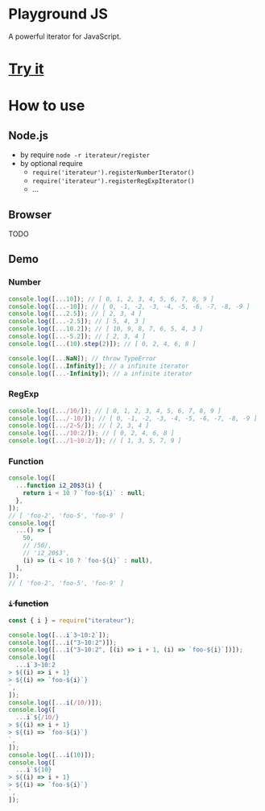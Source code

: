 # Playground JS

A powerful iterator for JavaScript.

# [Try it](https://hunghg255.github.io/playground-js)

# How to use

## Node.js

- by require `node -r iterateur/register`
- by optional require
  - `require('iterateur').registerNumberIterator()`
  - `require('iterateur').registerRegExpIterator()`
  - ...

## Browser

TODO

## Demo

### Number

```js
console.log([...10]); // [ 0, 1, 2, 3, 4, 5, 6, 7, 8, 9 ]
console.log([...-10]); // [ 0, -1, -2, -3, -4, -5, -6, -7, -8, -9 ]
console.log([...2.5]); // [ 2, 3, 4 ]
console.log([...-2.5]); // [ 5, 4, 3 ]
console.log([...10.2]); // [ 10, 9, 8, 7, 6, 5, 4, 3 ]
console.log([...-5.2]); // [ 2, 3, 4 ]
console.log([...(10).step(2)]); // [ 0, 2, 4, 6, 8 ]

console.log([...NaN]); // throw TypeError
console.log([...Infinity]); // a infinite iterator
console.log([...-Infinity]); // a infinite iterator
```

### RegExp

```js
console.log([.../10/]); // [ 0, 1, 2, 3, 4, 5, 6, 7, 8, 9 ]
console.log([.../-10/]); // [ 0, -1, -2, -3, -4, -5, -6, -7, -8, -9 ]
console.log([.../2~5/]); // [ 2, 3, 4 ]
console.log([.../10:2/]); // [ 0, 2, 4, 6, 8 ]
console.log([.../1~10:2/]); // [ 1, 3, 5, 7, 9 ]
```

### Function

```js
console.log([
  ...function i2_20$3(i) {
    return i < 10 ? `foo-${i}` : null;
  },
]);
// [ 'foo-2', 'foo-5', 'foo-9' ]
console.log([
  ...() => [
    50,
    // /50/,
    // 'i2_20$3',
    (i) => (i < 10 ? `foo-${i}` : null),
  ],
]);
// [ 'foo-2', 'foo-5', 'foo-9' ]
```

### ~~`i` function~~

```js
const { i } = require("iterateur");

console.log([...i`3~10:2`]);
console.log([...i("3~10:2")]);
console.log([...i("3~10:2", [(i) => i + 1, (i) => `foo-${i}`])]);
console.log([
  ...i`3~10:2
> ${(i) => i + 1}
> ${(i) => `foo-${i}`}
`,
]);
console.log([...i(/10/)]);
console.log([
  ...i`${/10/}
> ${(i) => i + 1}
> ${(i) => `foo-${i}`}
`,
]);
console.log([...i(10)]);
console.log([
  ...i`${10}
> ${(i) => i + 1}
> ${(i) => `foo-${i}`}
`,
]);
```
